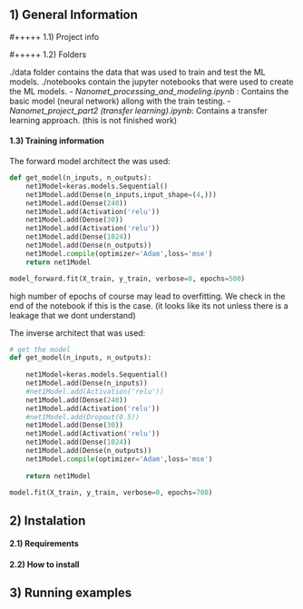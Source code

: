 

## 1) General Information


#+++++ 1.1) Project info


#+++++ 1.2) Folders

./data folder contains the data that was used to train and test the ML models.
./notebooks contain the jupyter notebooks that were used to create the ML models. 
        - *Nanomet_processing_and_modeling.ipynb* : Contains the basic model (neural network) allong with the train testing.
        - *Nanomet_project_part2 (transfer learning).ipynb*: Contains a transfer learning approach. (this is not finished work)

#### 1.3) Training information
The forward model architect the was used:


```python
def get_model(n_inputs, n_outputs):
	net1Model=keras.models.Sequential()
	net1Model.add(Dense(n_inputs,input_shape=(4,)))
	net1Model.add(Dense(240))
	net1Model.add(Activation('relu'))
	net1Model.add(Dense(30))
	net1Model.add(Activation('relu'))
	net1Model.add(Dense(1024))
	net1Model.add(Dense(n_outputs))
	net1Model.compile(optimizer='Adam',loss='mse')
	return net1Model

model_forward.fit(X_train, y_train, verbose=0, epochs=500)
```
high number of epochs of course may lead to overfitting. We check in the end of the notebook if this is the case. (it looks like its not unless there is a leakage that we dont understand)


The inverse architect that was used:


```python
# get the model
def get_model(n_inputs, n_outputs):
    
	net1Model=keras.models.Sequential()
	net1Model.add(Dense(n_inputs))
	#net1Model.add(Activation('relu'))
	net1Model.add(Dense(240))
	net1Model.add(Activation('relu'))
	#net1Model.add(Dropout(0.5))
	net1Model.add(Dense(30))
	net1Model.add(Activation('relu'))
	net1Model.add(Dense(1024))
	net1Model.add(Dense(n_outputs))
	net1Model.compile(optimizer='Adam',loss='mse')
    
	return net1Model

model.fit(X_train, y_train, verbose=0, epochs=700)
```

## 2) Instalation

#### 2.1) Requirements

#### 2.2) How to install


## 3) Running examples

